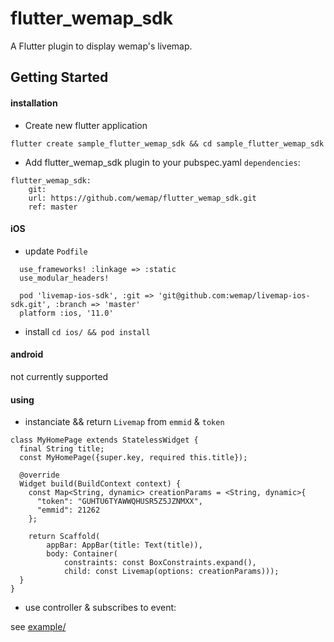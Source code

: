 # flutter_wemap_sdk

A Flutter plugin to display wemap's livemap.

## Getting Started

#### installation

- Create new flutter application
```
flutter create sample_flutter_wemap_sdk && cd sample_flutter_wemap_sdk
```

- Add flutter_wemap_sdk plugin to your pubspec.yaml `dependencies`:
```
flutter_wemap_sdk:
    git:
    url: https://github.com/wemap/flutter_wemap_sdk.git
    ref: master
```

#### iOS

- update `Podfile`
```
  use_frameworks! :linkage => :static
  use_modular_headers!

  pod 'livemap-ios-sdk', :git => 'git@github.com:wemap/livemap-ios-sdk.git', :branch => 'master'
  platform :ios, '11.0'
```

- install 
`cd ios/ && pod install`


#### android

not currently supported


#### using


- instanciate && return `Livemap` from `emmid` & `token`

```
class MyHomePage extends StatelessWidget {
  final String title;
  const MyHomePage({super.key, required this.title});

  @override
  Widget build(BuildContext context) {
    const Map<String, dynamic> creationParams = <String, dynamic>{
      "token": "GUHTU6TYAWWQHUSR5Z5JZNMXX",
      "emmid": 21262
    };

    return Scaffold(
        appBar: AppBar(title: Text(title)),
        body: Container(
            constraints: const BoxConstraints.expand(),
            child: const Livemap(options: creationParams)));
  }
}
```

- use controller & subscribes to event:

see [example/](example/lib/map_view.dart)
